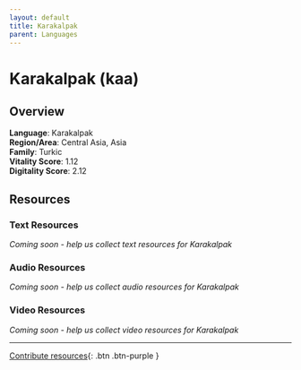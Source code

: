```yaml
---
layout: default
title: Karakalpak
parent: Languages
---
```


# Karakalpak (kaa)

## Overview

**Language**: Karakalpak  
**Region/Area**: Central Asia, Asia  
**Family**: Turkic  
**Vitality Score**: 1.12  
**Digitality Score**: 2.12  

## Resources

### Text Resources
*Coming soon - help us collect text resources for Karakalpak*

### Audio Resources
*Coming soon - help us collect audio resources for Karakalpak*

### Video Resources
*Coming soon - help us collect video resources for Karakalpak*

---

[Contribute resources](https://fairtrain.github.io/){: .btn .btn-purple }
